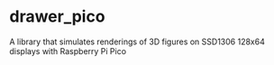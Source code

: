 # drawer_pico
A library that simulates renderings of 3D figures on SSD1306 128x64 displays with Raspberry Pi Pico
